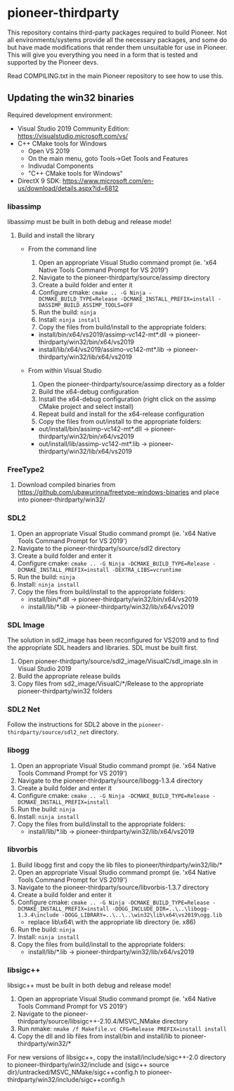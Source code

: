 pioneer-thirdparty
==================

This repository contains third-party packages required to build Pioneer. Not
all environments/systems provide all the necessary packages, and some do but
have made modifications that render them unsuitable for use in Pioneer. This
will give you everything you need in a form that is tested and supported by
the Pioneer devs.

Read COMPILING.txt in the main Pioneer repository to see how to use this.

## Updating the win32 binaries ##

Required development environment:
 - Visual Studio 2019 Community Edition:
   https://visualstudio.microsoft.com/vs/
 - C++ CMake tools for Windows
   - Open VS 2019
   - On the main menu, goto Tools-\>Get Tools and Features
   - Indivudal Components
   - "C++ CMake tools for Windows"
 - DirectX 9 SDK:
   https://www.microsoft.com/en-us/download/details.aspx?id=6812

### libassimp ###

libassimp must be built in both debug and release mode!

1. Build and install the library
   - From the command line
     1. Open an appropriate Visual Studio command prompt (ie. 'x64 Native Tools
        Command Prompt for VS 2019')
     1. Navigate to the pioneer-thirdparty/source/assimp directory
     1. Create a build folder and enter it
     1. Configure cmake: `cmake .. -G Ninja -DCMAKE_BUILD_TYPE=Release -DCMAKE_INSTALL_PREFIX=install -DASSIMP_BUILD_ASSIMP_TOOLS=OFF`
     1. Run the build: `ninja`
     1. Install: `ninja install`
     1. Copy the files from build/install to the appropriate folders:
       - install/bin/x64/vs2019/assimp-vc142-mt*.dll -> pioneer-thirdparty/win32/bin/x64/vs2019
       - install/lib/x64/vs2019/assimo-vc142-mt*.lib -> pioneer-thirdparty/win32/lib/x64/vs2019

   - From within Visual Studio
     1. Open the pioneer-thirdparty/source/assimp directory as a folder
     1. Build the x64-debug configuration
     1. Install the x64-debug configuration (right click on the assimp CMake project 
        and select install)
     1. Repeat build and install for the x64-release configuration
     1. Copy the files from out/install to the appropriate folders:
       - out/install/bin/assimp-vc142-mt*.dll -> pioneer-thirdparty/win32/bin/x64/vs2019
       - out/install/lib/assimp-vc142-mt*.lib -> pioneer-thirdparty/win32/lib/x64/vs2019

### FreeType2 ###

1. Download compiled binaries from
   https://github.com/ubawurinna/freetype-windows-binaries and place into
   pioneer-thirdparty/win32/

### SDL2 ###

1. Open an appropriate Visual Studio command prompt (ie. 'x64 Native Tools
   Command Prompt for VS 2019')
1. Navigate to the pioneer-thirdparty/source/sdl2 directory
1. Create a build folder and enter it
1. Configure cmake: `cmake .. -G Ninja -DCMAKE_BUILD_TYPE=Release -DCMAKE_INSTALL_PREFIX=install -DEXTRA_LIBS=vcruntime`
1. Run the build: `ninja`
1. Install: `ninja install`
1. Copy the files from build/install to the appropriate folders:
   - install/bin/*.dll -> pioneer-thirdparty/win32/bin/x64/vs2019
   - install/lib/*.lib -> pioneer-thirdparty/win32/lib/x64/vs2019

### SDL Image ###
The solution in sdl2_image has been reconfigured for VS2019 and to find the
appropriate SDL headers and libraries. SDL must be built first.

1. Open pioneer-thirdparty/source/sdl2_image/VisualC/sdl_image.sln in
   Visual Studio 2019
1. Build the appropriate release builds
1. Copy files from sd2_image/VisualC/*/Release to the appropriate
   pioneer-thirdparty/win32 folders

### SDL2 Net ###

Follow the instructions for SDL2 above in the `pioneer-thirdparty/source/sdl2_net` directory.

### libogg ###

1. Open an appropriate Visual Studio command prompt (ie. 'x64 Native Tools
   Command Prompt for VS 2019')
1. Navigate to the pioneer-thirdparty/source/libogg-1.3.4 directory
1. Create a build folder and enter it
1. Configure cmake: `cmake .. -G Ninja -DCMAKE_BUILD_TYPE=Release -DCMAKE_INSTALL_PREFIX=install`
1. Run the build: `ninja`
1. Install: `ninja install`
1. Copy the files from build/install to the appropriate folders:
   - install/lib/*.lib -> pioneer-thirdparty/win32/lib/x64/vs2019

### libvorbis ###

1. Build libogg first and copy the lib files to pioneer/thirdparty/win32/lib/*
1. Open an appropriate Visual Studio command prompt (ie. 'x64 Native Tools
   Command Prompt for VS 2019')
1. Navigate to the pioneer-thirdparty/source/libvorbis-1.3.7 directory
1. Create a build folder and enter it
1. Configure cmake: `cmake .. -G Ninja -DCMAKE_BUILD_TYPE=Release -DCMAKE_INSTALL_PREFIX=install -DOGG_INCLUDE_DIR=..\..\libogg-1.3.4\include -DOGG_LIBRARY=..\..\..\win32\lib\x64\vs2019\ogg.lib`
   - replace lib\x64\ with the appropriate lib directory (ie. x86)
1. Run the build: `ninja`
1. Install: `ninja install`
1. Copy the files from build/install to the appropriate folders:
   - install/lib/*.lib -> pioneer-thirdparty/win32/lib/x64/vs2019

### libsigc++ ###

libsigc++ must be built in both debug and release mode!

1. Open an appropriate Visual Studio command prompt (ie. 'x64 Native Tools
   Command Prompt for VS 2019')
1. Navigate to the pioneer-thirdparty/source/libsigc++-2.10.4/MSVC_NMake
   directory
1. Run nmake: `nmake /f Makefile.vc CFG=Release PREFIX=install install`
1. Copy the dll and lib files from install/bin and install/lib to pioneer-thirdparty/win32/*

For new versions of libsigc++, copy the install/include/sigc++-2.0 directory to pioneer-thirdparty/win32/include
 and (sigc++ source dir)/untracked/MSVC_NMake/sigc++config.h to pioneer-thirdparty/win32/include/sigc++config.h
